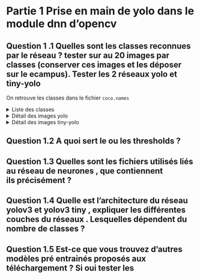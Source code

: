 # Partie 1 Prise en main de yolo dans le module dnn d’opencv
## Question 1 .1 Quelles sont les classes reconnues par le réseau ? tester sur au 20 images par classes (conserver ces images et les déposer sur le ecampus). Tester les 2 réseaux yolo et tiny-yolo

On retrouve les classes dans le fichier `coco.names`
<details>
    <summary>Liste des classes</summary>
    <pre>
        person 
        bicycle
        car
        motorbike
        aeroplane
        bus
        train
        truck
        boat
        traffic light
        fire hydrant
        stop sign
        parking meter
        bench
        bird
        cat
        dog
        horse
        sheep
        cow
        elephant
        bear
        zebra
        giraffe
        backpack
        umbrella
        handbag
        tie
        suitcase
        frisbee
        skis
        snowboard
        sports ball
        kite
        baseball bat
        baseball glove
        skateboard
        surfboard
        tennis racket
        bottle
        wine glass
        cup
        fork
        knife
        spoon
        bowl
        banana
        apple
        sandwich
        orange
        broccoli
        carrot
        hot dog
        pizza
        donut
        cake
        chair
        sofa
        pottedplant
        bed
        diningtable
        toilet
        tvmonitor
        laptop
        mouse
        remote
        keyboard
        cell phone
        microwave
        oven
        toaster
        sink
        refrigerator
        book
        clock
        vase
        scissors
        teddy bear
        hair drier
        toothbrush
    </pre>
</details>


<details>
    <summary>Détail des images yolo</summary>
    <img src="./img/result1_yolo.png" alt="Résultat de l'image 1">
    <img src="./img/result2_yolo.png" alt="Résultat de l'image 2">
    <img src="./img/result3_yolo.png" alt="Résultat de l'image 3">
    <img src="./img/result4_yolo.png" alt="Résultat de l'image 4">
    <img src="./img/result5_yolo.png" alt="Résultat de l'image 5">
    <img src="./img/result6_yolo.png" alt="Résultat de l'image 6">
    <img src="./img/result7_yolo.png" alt="Résultat de l'image 7">
    <img src="./img/result8_yolo.png" alt="Résultat de l'image 8">
    <img src="./img/result9_yolo.png" alt="Résultat de l'image 9">
    <img src="./img/result10_yolo.png" alt="Résultat de l'image 10">
    <img src="./img/result11_yolo.png" alt="Résultat de l'image 11">
    <img src="./img/result12_yolo.png" alt="Résultat de l'image 12">
    <img src="./img/result13_yolo.png" alt="Résultat de l'image 13">
    <img src="./img/result14_yolo.png" alt="Résultat de l'image 14">
</details>

<details>
    <summary>Détail des images tiny-yolo</summary>
    <img src="./img/result1_tiny-yolo.png" alt="Résultat de l'image 1">
    <img src="./img/result2_tiny-yolo.png" alt="Résultat de l'image 2">
    <img src="./img/result3_tiny-yolo.png" alt="Résultat de l'image 3">
    <img src="./img/result4_tiny-yolo.png" alt="Résultat de l'image 4">
    <img src="./img/result5_tiny-yolo.png" alt="Résultat de l'image 5">
    <img src="./img/result6_tiny-yolo.png" alt="Résultat de l'image 6">
    <img src="./img/result7_tiny-yolo.png" alt="Résultat de l'image 7">
    <img src="./img/result8_tiny-yolo.png" alt="Résultat de l'image 8">
    <img src="./img/result9_tiny-yolo.png" alt="Résultat de l'image 9">
    <img src="./img/result10_tiny-yolo.png" alt="Résultat de l'image 10">
    <img src="./img/result11_tiny-yolo.png" alt="Résultat de l'image 11">
    <img src="./img/result12_tiny-yolo.png" alt="Résultat de l'image 12">
    <img src="./img/result13_tiny-yolo.png" alt="Résultat de l'image 13">
    <img src="./img/result14_tiny-yolo.png" alt="Résultat de l'image 14">
</details>

## Question 1.2 A quoi sert le ou les thresholds ?

## Question 1.3 Quelles sont les fichiers utilisés liés au réseau de neurones  , que contiennent ils précisément ?

## Question 1.4 Quelle est l’architecture du réseau yolov3 et yolov3 tiny  , expliquer les différentes couches du réseaux .  Lesquelles dépendent du nombre de classes ?

## Question 1.5 Est-ce que vous trouvez d’autres modèles pré entrainés proposés aux téléchargement ? Si oui tester les 